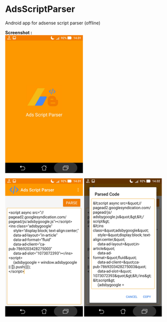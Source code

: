 # AdsScriptParser
Android app for adsense script parser (offline)

<b>Screenshot :</b><br>
<img src="https://raw.githubusercontent.com/Hendriyawan/AdsScriptParser/master/screenshot/Screenshot_20180402-140146.jpg" width="250" />

<img src="https://raw.githubusercontent.com/Hendriyawan/AdsScriptParser/master/screenshot/Screenshot_20180402-140158.jpg" width="250" />

<img src="https://raw.githubusercontent.com/Hendriyawan/AdsScriptParser/master/screenshot/Screenshot_20180402-140207.jpg" width="250" />
